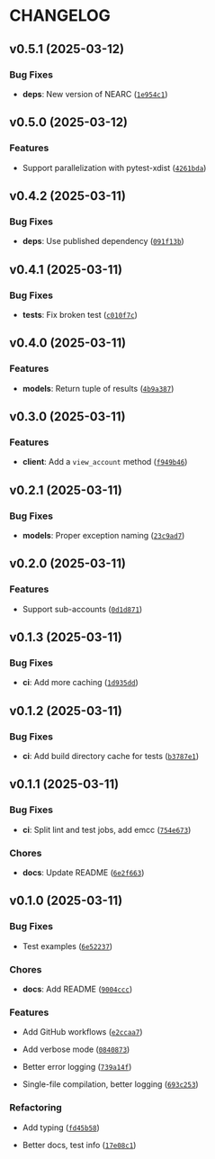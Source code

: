 # CHANGELOG


## v0.5.1 (2025-03-12)

### Bug Fixes

- **deps**: New version of NEARC
  ([`1e954c1`](https://github.com/r-near/near-pytest/commit/1e954c185501348b123f6cc05113f1d4304384c7))


## v0.5.0 (2025-03-12)

### Features

- Support parallelization with pytest-xdist
  ([`4261bda`](https://github.com/r-near/near-pytest/commit/4261bdae3ec0b35c483e2bea4a377d06544020a7))


## v0.4.2 (2025-03-11)

### Bug Fixes

- **deps**: Use published dependency
  ([`091f13b`](https://github.com/r-near/near-pytest/commit/091f13beb0c06afc7f902047e6dafd2805d9cfe0))


## v0.4.1 (2025-03-11)

### Bug Fixes

- **tests**: Fix broken test
  ([`c010f7c`](https://github.com/r-near/near-pytest/commit/c010f7cd3b9582c81015b8c664c9da78cf281ed4))


## v0.4.0 (2025-03-11)

### Features

- **models**: Return tuple of results
  ([`4b9a387`](https://github.com/r-near/near-pytest/commit/4b9a38753f720a452409812922d0473fc79dd803))


## v0.3.0 (2025-03-11)

### Features

- **client**: Add a `view_account` method
  ([`f949b46`](https://github.com/r-near/near-pytest/commit/f949b46b77295970f9c3647978cbdd3f2454995a))


## v0.2.1 (2025-03-11)

### Bug Fixes

- **models**: Proper exception naming
  ([`23c9ad7`](https://github.com/r-near/near-pytest/commit/23c9ad77a4ebb84e3277df227e55dce9e637bbf0))


## v0.2.0 (2025-03-11)

### Features

- Support sub-accounts
  ([`0d1d871`](https://github.com/r-near/near-pytest/commit/0d1d871ad5c7c3d2c3f5313b74ca0434a054e4bc))


## v0.1.3 (2025-03-11)

### Bug Fixes

- **ci**: Add more caching
  ([`1d935dd`](https://github.com/r-near/near-pytest/commit/1d935dd974569cd996f5c08b282b5d567990e2ec))


## v0.1.2 (2025-03-11)

### Bug Fixes

- **ci**: Add build directory cache for tests
  ([`b3787e1`](https://github.com/r-near/near-pytest/commit/b3787e17ae28fa57ea83b3006c5109271bd63296))


## v0.1.1 (2025-03-11)

### Bug Fixes

- **ci**: Split lint and test jobs, add emcc
  ([`754e673`](https://github.com/r-near/near-pytest/commit/754e6735f8c069c237367984aac376cbaa81ce7d))

### Chores

- **docs**: Update README
  ([`6e2f663`](https://github.com/r-near/near-pytest/commit/6e2f66318fe004170e4a2ec8345d54563686c587))


## v0.1.0 (2025-03-11)

### Bug Fixes

- Test examples
  ([`6e52237`](https://github.com/r-near/near-pytest/commit/6e52237a97f725dc3102f4262cb721df05ef834b))

### Chores

- **docs**: Add README
  ([`9004ccc`](https://github.com/r-near/near-pytest/commit/9004ccc466274d0461889411cfae7eedff2a9e17))

### Features

- Add GitHub workflows
  ([`e2ccaa7`](https://github.com/r-near/near-pytest/commit/e2ccaa7fa191e3784c640b5c80b9f57989cdfd3d))

- Add verbose mode
  ([`0840873`](https://github.com/r-near/near-pytest/commit/0840873cb6d79a1afca587d5c4d4533a008aab1e))

- Better error logging
  ([`739a14f`](https://github.com/r-near/near-pytest/commit/739a14fac1bd1dffcfb034d354f49bbbff9740d6))

- Single-file compilation, better logging
  ([`693c253`](https://github.com/r-near/near-pytest/commit/693c2534eca4b31b0a379ead49d22fcaafae4a18))

### Refactoring

- Add typing
  ([`fd45b58`](https://github.com/r-near/near-pytest/commit/fd45b58333139f6c5f1608e96d2923e3346e9e04))

- Better docs, test info
  ([`17e08c1`](https://github.com/r-near/near-pytest/commit/17e08c196284386bdf1108620ec112109e6aa305))

